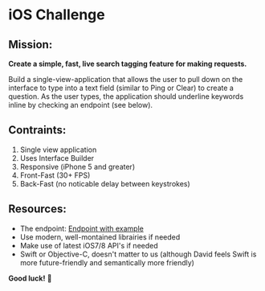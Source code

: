 iOS Challenge
===

Mission:
---
**Create a simple, fast, live search tagging feature for making requests.**

Build a single-view-application that allows the user to pull down on the interface to type into a text field (similar to Ping or Clear) to create a question. As the user types, the application should underline keywords inline by checking an endpoint (see below). 

Contraints:
---
1. Single view application
2. Uses Interface Builder
3. Responsive (iPhone 5 and greater)
4. Front-Fast (30+ FPS)
5. Back-Fast (no noticable delay between keystrokes)

Resources:
---
- The endpoint: [Endpoint with example](https://api.volley.works/search/string?t=Wondering%20what%20other%20ios%20developers%20use%20for%20package%20control)
- Use modern, well-montained librairies if needed
- Make use of latest iOS7/8 API's if needed
- Swift or Objective-C, doesn't matter to us (although David feels Swift is more future-friendly and semantically more friendly)

**Good luck!** :eggplant:
